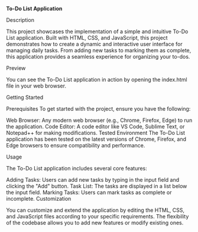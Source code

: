 **To-Do List Application**

Description

This project showcases the implementation of a simple and intuitive To-Do List application. Built with HTML, CSS, and JavaScript, this project demonstrates how to create a dynamic and interactive user interface for managing daily tasks. From adding new tasks to marking them as complete, this application provides a seamless experience for organizing your to-dos.

Preview

You can see the To-Do List application in action by opening the index.html file in your web browser.

Getting Started

Prerequisites
To get started with the project, ensure you have the following:

Web Browser: Any modern web browser (e.g., Chrome, Firefox, Edge) to run the application.
Code Editor: A code editor like VS Code, Sublime Text, or Notepad++ for making modifications.
Tested Environment
The To-Do List application has been tested on the latest versions of Chrome, Firefox, and Edge browsers to ensure compatibility and performance.

Usage

The To-Do List application includes several core features:

Adding Tasks: Users can add new tasks by typing in the input field and clicking the "Add" button.
Task List: The tasks are displayed in a list below the input field.
Marking Tasks: Users can mark tasks as complete or incomplete.
Customization

You can customize and extend the application by editing the HTML, CSS, and JavaScript files according to your specific requirements. The flexibility of the codebase allows you to add new features or modify existing ones.

